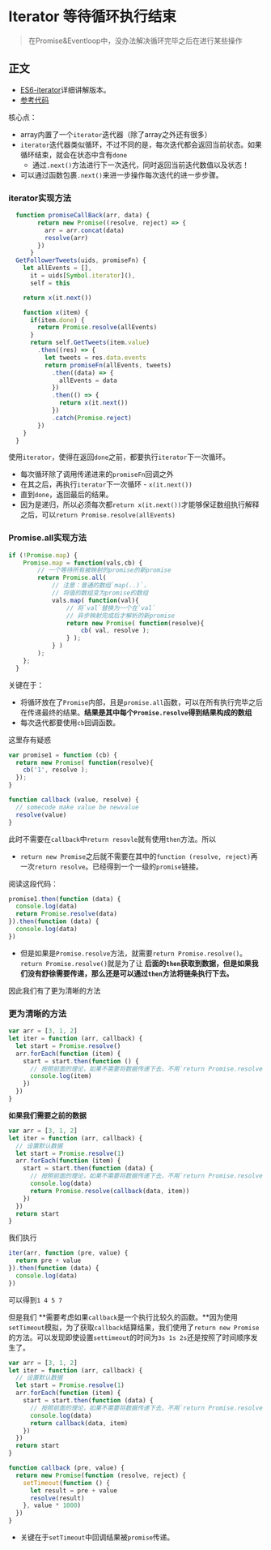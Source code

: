 # Iterator 等待循环执行结束
> 在Promise&Eventloop中，没办法解决循环完毕之后在进行某些操作

## 正文

* [ES6-iterator](http://es6.ruanyifeng.com/#docs/iterator)详细讲解版本。
* [参考代码](https://blog.csdn.net/u010176097/article/details/70267279)

核心点：

* array内置了一个`iterator`迭代器（除了array之外还有很多）
* `iterator`迭代器类似循环，不过不同的是，每次迭代都会返回当前状态。如果循环结束，就会在状态中含有`done`
    * 通过`.next()`方法进行下一次迭代，同时返回当前迭代数值以及状态！
* 可以通过函数包裹`.next()`来进一步操作每次迭代的进一步步骤。

### iterator实现方法

```Javascript
  function promiseCallBack(arr, data) {
        return new Promise((resolve, reject) => {
          arr = arr.concat(data)
          resolve(arr)
        })
      }
  GetFollowerTweets(uids, promiseFn) {
    let allEvents = [],
      it = uids[Symbol.iterator](),
      self = this

    return x(it.next())

    function x(item) {
      if(item.done) {
        return Promise.resolve(allEvents)
      }
      return self.GetTweets(item.value)
        .then((res) => {
          let tweets = res.data.events
          return promiseFn(allEvents, tweets)
            .then((data) => {
              allEvents = data
            })
            .then(() => {
              return x(it.next())
            })
            .catch(Promise.reject)
        })
    }
  }
```

使用`iterator`，使得在返回`done`之前，都要执行`iterator`下一次循环。

* 每次循环除了调用传递进来的`promiseFn`回调之外
* 在其之后，再执行`iterator`下一次循环 - `x(it.next())`
* 直到`done`，返回最后的结果。
* 因为是递归，所以必须每次都`return x(it.next())`才能够保证数组执行解释之后，可以`return Promise.resolve(allEvents)`


### Promise.all实现方法

```Javascript
if (!Promise.map) {
	Promise.map = function(vals,cb) {
		// 一个等待所有被映射的promise的新promise
		return Promise.all(
			// 注意：普通的数组`map(..)`，
			// 将值的数组变为promise的数组
			vals.map( function(val){
				// 将`val`替换为一个在`val`
				// 异步映射完成后才解析的新promise
				return new Promise( function(resolve){
					cb( val, resolve );
				} );
			} )
		);
	};
  }
```

关键在于：

* 将循环放在了`Promise`内部，且是`promise.all`函数，可以在所有执行完毕之后在传递最终的结果。**结果是其中每个`Promise.resolve`得到结果构成的数组**
* 每次迭代都要使用`cb`回调函数。

这里存有疑惑

```JavaScript
var promise1 = function (cb) {
  return new Promise( function(resolve){
    cb('1', resolve );
  });
}

function callback (value, resolve) {
  // somecode make value be newvalue
  resolve(value)
}
```

此时不需要在`callback`中`return resovle`就有使用`then`方法。所以

* `return new Promise`之后就不需要在其中的`function (resolve, reject)`再一次`return resolve`。已经得到一个一级的`promise`链接。

阅读这段代码：

```JavaScript
promise1.then(function (data) {
  console.log(data)
  return Promise.resolve(data)
}).then(function (data) {
  console.log(data)
})
```

* 但是如果是`Promise.resolve`方法，就需要`return Promise.resolve()`。`return Promise.resolve()`就是为了让 **后面的`then`获取到数据，但是如果我们没有舒徐需要传递，那么还是可以通过`then`方法将链条执行下去。**

因此我们有了更为清晰的方法

### 更为清晰的方法

```JavaScript
var arr = [3, 1, 2]
let iter = function (arr, callback) {
  let start = Promise.resolve()
  arr.forEach(function (item) {
    start = start.then(function () {
      // 按照前面的理论，如果不需要将数据传递下去，不用`return Promise.resolve()`
      console.log(item)
    })
  })
}
```

**如果我们需要之前的数据**

```JavaScript
var arr = [3, 1, 2]
let iter = function (arr, callback) {
  // 设置默认数据
  let start = Promise.resolve(1)
  arr.forEach(function (item) {
    start = start.then(function (data) {
      // 按照前面的理论，如果不需要将数据传递下去，不用`return Promise.resolve()`
      console.log(data)
      return Promise.resolve(callback(data, item))
    })
  })
  return start
}
```

我们执行

```JavaScript
iter(arr, function (pre, value) {
  return pre + value
}).then(function (data) {
  console.log(data)
})
```

可以得到`1 4 5 7`

但是我们 **需要考虑如果`callback`是一个执行比较久的函数。**因为使用`setTimeout`模拟，为了获取`callback`结算结果，我们使用了`return new Promise`的方法。可以发现即使设置`settimeout`的时间为`3s 1s 2s`还是按照了时间顺序发生了。

```JavaScript
var arr = [3, 1, 2]
let iter = function (arr, callback) {
  // 设置默认数据
  let start = Promise.resolve(1)
  arr.forEach(function (item) {
    start = start.then(function (data) {
      // 按照前面的理论，如果不需要将数据传递下去，不用`return Promise.resolve()`
      console.log(data)
      return callback(data, item)
    })
  })
  return start
}
```

```JavaScript
function callback (pre, value) {
  return new Promise(function (resolve, reject) {
    setTimeout(function () {
      let result = pre + value
      resolve(result)
    }, value * 1000) 
  })
}
```

* 关键在于`setTimeout`中回调结果被`promise`传递。